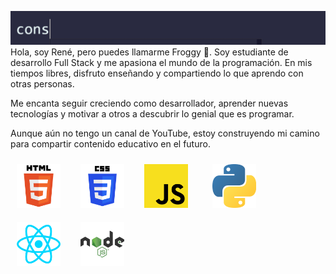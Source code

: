 <img src="./assets/greetings.gif"> <br>
Hola, soy René, pero puedes llamarme Froggy 🐸. Soy estudiante de desarrollo Full Stack y me apasiona el mundo de la programación. En mis tiempos libres, disfruto enseñando y compartiendo lo que aprendo con otras personas.

Me encanta seguir creciendo como desarrollador, aprender nuevas tecnologías y motivar a otros a descubrir lo genial que es programar.

Aunque aún no tengo un canal de YouTube, estoy construyendo mi camino para compartir contenido educativo en el futuro.

<img width="70px" height="70px" style="margin: 10px" src="./assets/html.svg">  
<img width="70px" height="70px" style="margin: 10px" src="./assets/css.svg">  
<img width="70px" height="70px" style="margin: 10px" src="./assets/javascript.svg">    
<img width="70px" height="70px" style="margin: 10px" src="./assets/python.svg">  
<img width="70px" height="70px" style="margin: 10px" src="./assets/react.svg">  
<img width="70px" height="70px" style="margin: 10px" src="./assets/node.svg">
